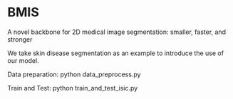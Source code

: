 # BMIS

A novel backbone for 2D medical image segmentation: smaller, faster, and stronger

We take skin disease segmentation as an example to introduce the use of our model. 

Data preparation: python data_preprocess.py

Train and Test: python train_and_test_isic.py
